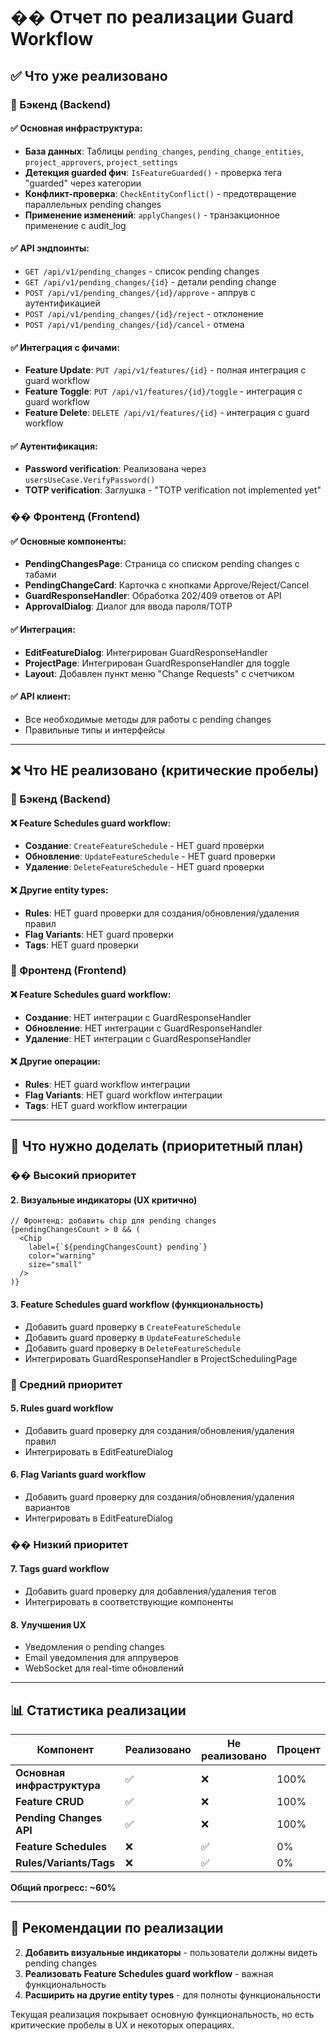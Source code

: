 # �� Отчет по реализации Guard Workflow

## ✅ Что уже реализовано

### 🔧 Бэкенд (Backend)

#### ✅ Основная инфраструктура:
- **База данных**: Таблицы `pending_changes`, `pending_change_entities`, `project_approvers`, `project_settings`
- **Детекция guarded фич**: `IsFeatureGuarded()` - проверка тега "guarded" через категории
- **Конфликт-проверка**: `CheckEntityConflict()` - предотвращение параллельных pending changes
- **Применение изменений**: `applyChanges()` - транзакционное применение с audit_log

#### ✅ API эндпоинты:
- `GET /api/v1/pending_changes` - список pending changes
- `GET /api/v1/pending_changes/{id}` - детали pending change
- `POST /api/v1/pending_changes/{id}/approve` - аппрув с аутентификацией
- `POST /api/v1/pending_changes/{id}/reject` - отклонение
- `POST /api/v1/pending_changes/{id}/cancel` - отмена

#### ✅ Интеграция с фичами:
- **Feature Update**: `PUT /api/v1/features/{id}` - полная интеграция с guard workflow
- **Feature Toggle**: `PUT /api/v1/features/{id}/toggle` - интеграция с guard workflow
- **Feature Delete**: `DELETE /api/v1/features/{id}` - интеграция с guard workflow

#### ✅ Аутентификация:
- **Password verification**: Реализована через `usersUseCase.VerifyPassword()`
- **TOTP verification**: Заглушка - "TOTP verification not implemented yet"

### �� Фронтенд (Frontend)

#### ✅ Основные компоненты:
- **PendingChangesPage**: Страница со списком pending changes с табами
- **PendingChangeCard**: Карточка с кнопками Approve/Reject/Cancel
- **GuardResponseHandler**: Обработка 202/409 ответов от API
- **ApprovalDialog**: Диалог для ввода пароля/TOTP

#### ✅ Интеграция:
- **EditFeatureDialog**: Интегрирован GuardResponseHandler
- **ProjectPage**: Интегрирован GuardResponseHandler для toggle
- **Layout**: Добавлен пункт меню "Change Requests" с счетчиком

#### ✅ API клиент:
- Все необходимые методы для работы с pending changes
- Правильные типы и интерфейсы

---

## ❌ Что НЕ реализовано (критические пробелы)

### 🚨 Бэкенд (Backend)

#### ❌ Feature Schedules guard workflow:
- **Создание**: `CreateFeatureSchedule` - НЕТ guard проверки
- **Обновление**: `UpdateFeatureSchedule` - НЕТ guard проверки  
- **Удаление**: `DeleteFeatureSchedule` - НЕТ guard проверки

#### ❌ Другие entity types:
- **Rules**: НЕТ guard проверки для создания/обновления/удаления правил
- **Flag Variants**: НЕТ guard проверки
- **Tags**: НЕТ guard проверки

### 🚨 Фронтенд (Frontend)

#### ❌ Feature Schedules guard workflow:
- **Создание**: НЕТ интеграции с GuardResponseHandler
- **Обновление**: НЕТ интеграции с GuardResponseHandler
- **Удаление**: НЕТ интеграции с GuardResponseHandler

#### ❌ Другие операции:
- **Rules**: НЕТ guard workflow интеграции
- **Flag Variants**: НЕТ guard workflow интеграции
- **Tags**: НЕТ guard workflow интеграции

---

## 🔧 Что нужно доделать (приоритетный план)

### �� Высокий приоритет

#### 2. **Визуальные индикаторы** (UX критично)
```tsx
// Фронтенд: добавить chip для pending changes
{pendingChangesCount > 0 && (
  <Chip 
    label={`${pendingChangesCount} pending`} 
    color="warning" 
    size="small" 
  />
)}
```

#### 3. **Feature Schedules guard workflow** (функциональность)
- Добавить guard проверку в `CreateFeatureSchedule`
- Добавить guard проверку в `UpdateFeatureSchedule`  
- Добавить guard проверку в `DeleteFeatureSchedule`
- Интегрировать GuardResponseHandler в ProjectSchedulingPage

### 🥈 Средний приоритет

#### 5. **Rules guard workflow**
- Добавить guard проверку для создания/обновления/удаления правил
- Интегрировать в EditFeatureDialog

#### 6. **Flag Variants guard workflow**
- Добавить guard проверку для создания/обновления/удаления вариантов
- Интегрировать в EditFeatureDialog

### �� Низкий приоритет

#### 7. **Tags guard workflow**
- Добавить guard проверку для добавления/удаления тегов
- Интегрировать в соответствующие компоненты

#### 8. **Улучшения UX**
- Уведомления о pending changes
- Email уведомления для аппруверов
- WebSocket для real-time обновлений

---

## 📊 Статистика реализации

| Компонент | Реализовано | Не реализовано | Процент |
|-----------|-------------|----------------|---------|
| **Основная инфраструктура** | ✅ | ❌ | 100% |
| **Feature CRUD** | ✅ | ❌ | 100% |
| **Pending Changes API** | ✅ | ❌ | 100% |
| **Feature Schedules** | ❌ | ✅ | 0% |
| **Rules/Variants/Tags** | ❌ | ✅ | 0% |

**Общий прогресс: ~60%**

---

## 🎯 Рекомендации по реализации

2. **Добавить визуальные индикаторы** - пользователи должны видеть pending changes
3. **Реализовать Feature Schedules guard workflow** - важная функциональность
5. **Расширить на другие entity types** - для полноты функциональности

Текущая реализация покрывает основную функциональность, но есть критические пробелы в UX и некоторых операциях.